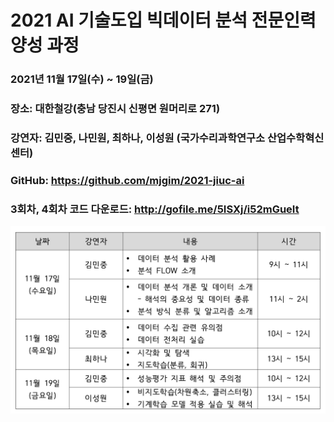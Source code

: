 # 2021 AI 기술도입 빅데이터 분석 전문인력 양성 과정

### 2021년 11월 17일(수) ~ 19일(금)
### 장소: 대한철강(충남 당진시 신평면 원머리로 271)

### 강연자: 김민중, 나민원, 최하나, 이성원 (국가수리과학연구소 산업수학혁신센터)

### GitHub: https://github.com/mjgim/2021-jiuc-ai

### 3회차, 4회차 코드 다운로드: http://gofile.me/5ISXj/i52mGueIt

![](plan.png)
